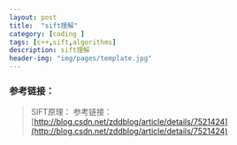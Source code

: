 ```yaml
---
layout: post
title:  "sift理解"
category: [coding ]
tags: [c++,sift,algorithms]
description: sift理解
header-img: "img/pages/template.jpg"
---
```


### 参考链接：  
>SIFT原理：
参考链接：[http://blog.csdn.net/zddblog/article/details/7521424](http://blog.csdn.net/zddblog/article/details/7521424)


